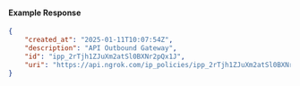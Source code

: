 <!-- Code generated for API Clients. DO NOT EDIT. -->

#### Example Response

```json
{
	"created_at": "2025-01-11T10:07:54Z",
	"description": "API Outbound Gateway",
	"id": "ipp_2rTjh1ZJuXm2atSl0BXNr2pQx1J",
	"uri": "https://api.ngrok.com/ip_policies/ipp_2rTjh1ZJuXm2atSl0BXNr2pQx1J"
}
```
